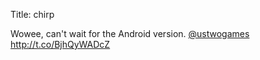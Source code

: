 Title: chirp

Wowee, can't wait for the Android version. <a href="http://twitter.com/ustwogames">@ustwogames</a> <a href="http://t.co/BjhQyWADcZ">http://t.co/BjhQyWADcZ</a>
